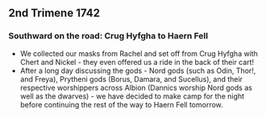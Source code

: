 ## 2nd Trimene 1742
### Southward on the road: Crug Hyfgha to Haern Fell
* We collected our masks from Rachel and set off from Crug Hyfgha with Chert and Nickel - they even offered us a ride in the back of their cart!
* After a long day discussing the gods - Nord gods (such as Odin, Thor!, and Freya), Prytheni gods (Borus, Damara, and Sucellus), and their respective worshippers across Albion (Dannics worship Nord gods as well as the dwarves) - we have decided to make camp for the night before continuing the rest of the way to Haern Fell tomorrow.
